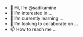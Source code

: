 - 👋 Hi, I’m @sadikamine
- 👀 I’m interested in ...
- 🌱 I’m currently learning ...
- 💞️ I’m looking to collaborate on ...
- 📫 How to reach me ...

<!---
sadikamine/sadikamine is a ✨ special ✨ repository because its `README.md` (this file) appears on your GitHub profile.
You can click the Preview link to take a look at your changes.
--->
